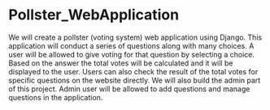 # Pollster_WebApplication
We will create a pollster (voting system) web application using Django. This application will conduct a series of questions along with many choices. A user will be allowed to give voting for that question by selecting a choice. Based on the answer the total votes will be calculated and it will be displayed to the user. Users can also check the result of the total votes for specific questions on the website directly. We will also build the admin part of this project. Admin user will be allowed to add questions and manage questions in the application.
